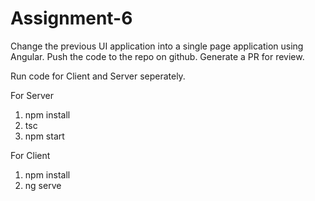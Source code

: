 # Assignment-6

Change the previous UI application into a single page application using Angular. Push the code to the repo on github. Generate a PR for review.

Run code for Client and Server seperately.

For Server

1. npm install
2. tsc
3. npm start



For Client

1. npm install 
2. ng serve
